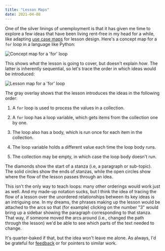 ```yaml
---
title: "Lesson Maps"
date: 2021-04-08
---
```


One of the silver linings of unemployment is that
it has given me time to explore a few ideas
that have been living rent-free in my head for a while,
like adapting [use case maps](@root/2018/12/27/use-case-maps/) for lesson design.
Here's a concept map for a `for` loop in a language like Python:

<img src="@root/files/2021/lesson-map-1.svg" alt="Concept map for a 'for' loop" class="centered">

This shows *what* the lesson is going to cover,
but doesn't explain *how*.
The latter is inherently sequential,
so let's trace the order in which ideas would be introduced:

<img src="@root/files/2021/lesson-map-2.svg" alt="Lesson map for a 'for' loop" class="centered">

The gray overlay shows that the lesson introduces the ideas in the following order:

1.  A `for` loop is used to process the values in a collection.

2.  A `for` loop has a loop variable, which gets items from the collection one by one.

3.  The loop also has a body, which is run once for each item in the collection.

4.  The loop variable holds a different value each time the loop body runs.

5.  The collection may be empty, in which case the loop body doesn't run.

The diamonds show the start of a stanza (i.e, a paragraph or sub-topic).
The solid circles show the ends of stanzas,
while the open circles show where the flow of the lesson passes through an idea.

This isn't the only way to teach loops:
many other orderings would work just as well.
And my made-up notation sucks,
but I think the idea of tracing the flow of a lesson
over the unordered relationships between its key ideas is an intriguing one.
In my dreams,
the phrases making up the lesson would be attached to the arcs so that
(for example)
clicking on the number "3" would bring up a sidebar showing
the paragraph corresponding to that stanza.
That way,
if someone moved the arcs around
(i.e., changed the path through the lesson)
we'd be able to see which parts of the text needed to change.

It's quarter-baked if that,
but the idea won't leave me alone.
As always,
I'd be grateful for [feedback](mailto:gvwilson@third-bit.com) or for pointers to similar work.
